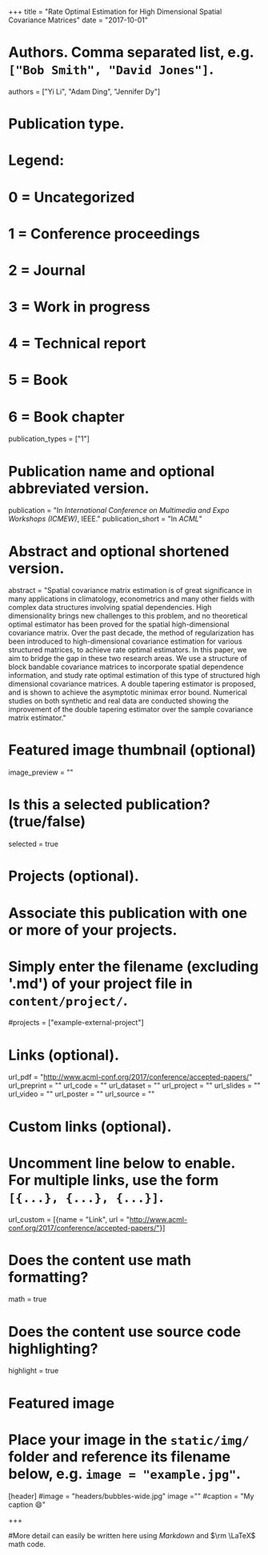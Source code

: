 +++
title = "Rate Optimal Estimation for High Dimensional Spatial Covariance Matrices"
date = "2017-10-01"

# Authors. Comma separated list, e.g. `["Bob Smith", "David Jones"]`.
authors = ["Yi Li", "Adam Ding", "Jennifer Dy"]

# Publication type.
# Legend:
# 0 = Uncategorized
# 1 = Conference proceedings
# 2 = Journal
# 3 = Work in progress
# 4 = Technical report
# 5 = Book
# 6 = Book chapter
publication_types = ["1"]

# Publication name and optional abbreviated version.
publication = "In *International Conference on Multimedia and Expo Workshops (ICMEW)*, IEEE."
publication_short = "In *ACML*"

# Abstract and optional shortened version.
abstract = "Spatial covariance matrix estimation is of great significance in many applications in climatology, econometrics and many other fields with complex data structures involving spatial dependencies. High dimensionality brings new challenges to this problem, and no theoretical optimal estimator has been proved for the spatial high-dimensional covariance matrix. Over the past decade, the method of regularization has been introduced to high-dimensional covariance estimation for various structured matrices, to achieve rate optimal estimators. In this paper, we aim to bridge the gap in these two research areas. We use a structure of block bandable covariance matrices to incorporate spatial dependence information, and study rate optimal estimation of this type of structured high dimensional covariance matrices. A double tapering estimator is proposed, and is shown to achieve the asymptotic minimax error bound. Numerical studies on both synthetic and real data are conducted showing the improvement of the double tapering estimator over the sample covariance matrix estimator."

# Featured image thumbnail (optional)
image_preview = ""

# Is this a selected publication? (true/false)
selected = true

# Projects (optional).
#   Associate this publication with one or more of your projects.
#   Simply enter the filename (excluding '.md') of your project file in `content/project/`.
#projects = ["example-external-project"]

# Links (optional).
url_pdf = "http://www.acml-conf.org/2017/conference/accepted-papers/"
url_preprint = ""
url_code = ""
url_dataset = ""
url_project = ""
url_slides = ""
url_video = ""
url_poster = ""
url_source = ""

# Custom links (optional).
#   Uncomment line below to enable. For multiple links, use the form `[{...}, {...}, {...}]`.
url_custom = [{name = "Link", url = "http://www.acml-conf.org/2017/conference/accepted-papers/"}]

# Does the content use math formatting?
math = true

# Does the content use source code highlighting?
highlight = true

# Featured image
# Place your image in the `static/img/` folder and reference its filename below, e.g. `image = "example.jpg"`.
[header]
#image = "headers/bubbles-wide.jpg"
image =""
#caption = "My caption :smile:"

+++

#More detail can easily be written here using *Markdown* and $\rm \LaTeX$ math code.
